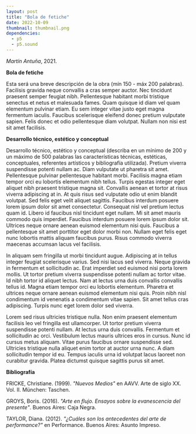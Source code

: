 ```yaml
---
layout: post
title: "Bola de fetiche"
date: 2022-10-09
thumbnail: thumbnail.png
dependencies:
  - p5
  - p5.sound
---
```


<div id="div-sketch">
  <script type="text/javascript" src="sketch.js"></script>
</div>

_Martín Antuña_, 2021.

**Bola de fetiche**

Esta será una breve descripción de la obra (mín 150 - máx 200 palabras). Facilisis gravida neque convallis a cras semper auctor. Nec tincidunt praesent semper feugiat nibh. Pellentesque habitant morbi tristique senectus et netus et malesuada fames. Quam quisque id diam vel quam elementum pulvinar etiam. Eu sem integer vitae justo eget magna fermentum iaculis. Faucibus scelerisque eleifend donec pretium vulputate sapien. Felis donec et odio pellentesque diam volutpat. Nullam non nisi est sit amet facilisis.

**Desarrollo técnico, estético y conceptual**

Desarrollo técnico, estético y conceptual (describa en un mínimo de 200 y un máximo de 500 palabras las características técnicas, estéticas, conceptuales, referentes artísticos y bibliografía utilizada). Pretium viverra suspendisse potenti nullam ac. Diam vulputate ut pharetra sit amet. Pellentesque pulvinar pellentesque habitant morbi. Facilisis magna etiam tempor orci eu lobortis elementum nibh tellus. Turpis egestas integer eget aliquet nibh praesent tristique magna sit. Convallis aenean et tortor at risus viverra adipiscing at in. At quis risus sed vulputate odio ut enim blandit volutpat. Sed felis eget velit aliquet sagittis. Faucibus interdum posuere lorem ipsum dolor sit amet consectetur. Consequat nisl vel pretium lectus quam id. Libero id faucibus nisl tincidunt eget nullam. Mi sit amet mauris commodo quis imperdiet. Faucibus interdum posuere lorem ipsum dolor sit. Ultrices neque ornare aenean euismod elementum nisi quis. Faucibus a pellentesque sit amet porttitor eget dolor morbi non. Nullam eget felis eget nunc lobortis mattis aliquam faucibus purus. Risus commodo viverra maecenas accumsan lacus vel facilisis.

In aliquam sem fringilla ut morbi tincidunt augue. Adipiscing at in tellus integer feugiat scelerisque varius. Sed nisi lacus sed viverra. Neque gravida in fermentum et sollicitudin ac. Erat imperdiet sed euismod nisi porta lorem mollis. Ut tortor pretium viverra suspendisse potenti nullam ac tortor vitae. Id nibh tortor id aliquet lectus. Nam at lectus urna duis convallis convallis tellus id. Magna etiam tempor orci eu lobortis elementum. Pharetra et ultrices neque ornare aenean euismod elementum nisi quis. Proin nibh nisl condimentum id venenatis a condimentum vitae sapien. Sit amet tellus cras adipiscing. Turpis nunc eget lorem dolor sed viverra.

Lorem sed risus ultricies tristique nulla. Non enim praesent elementum facilisis leo vel fringilla est ullamcorper. Ut tortor pretium viverra suspendisse potenti nullam. At lectus urna duis convallis. Fermentum et sollicitudin ac orci. Vestibulum lectus mauris ultrices eros in cursus. Nunc id cursus metus aliquam. Vitae purus faucibus ornare suspendisse sed. Ultricies tristique nulla aliquet enim tortor at auctor urna nunc. A diam sollicitudin tempor id eu. Tempus iaculis urna id volutpat lacus laoreet non curabitur gravida. Platea dictumst quisque sagittis purus sit amet.

**Bibliografía**

FRICKE, Christiane. (1999). _"Nuevos Medios"_ en AAVV. Arte de siglo XX. Vol. II. München: Taschen.

GROYS, Boris. (2016). _"Arte en flujo. Ensayos sobre la evanescencia del presente"_. Buenos Aires: Caja Negra.

TAYLOR, Diana. (2012). _"¿Cuáles son los antecedentes del arte de performance?"_ en Performance. Buenos Aires: Asunto Impreso.